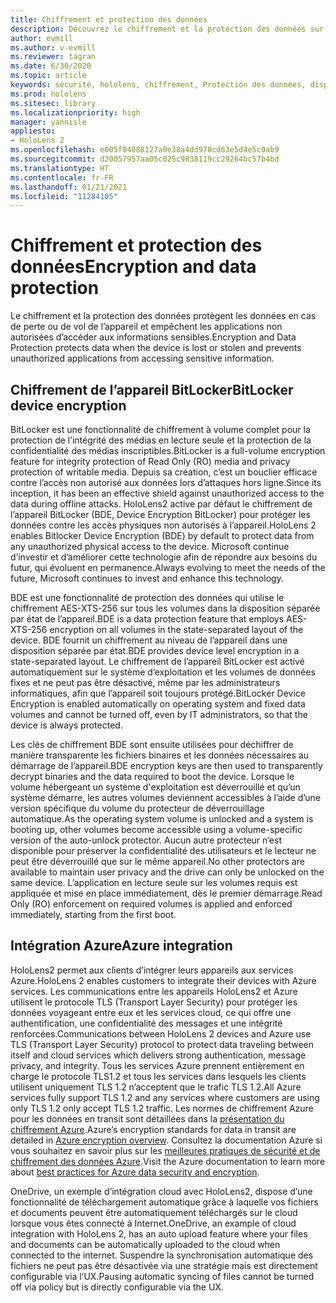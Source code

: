 ```yaml
---
title: Chiffrement et protection des données
description: Découvrez le chiffrement et la protection des données sur les appareils HoloLens 2, y compris l’intégration de BitLocker et Azure.
author: evmill
ms.author: v-evmill
ms.reviewer: tagran
ms.date: 6/30/2020
ms.topic: article
keywords: sécurité, hololens, chiffrement, Protection des données, dispositif BitLocker, BitLocker, bitlocker, chiffrement bitlocker, intégration azur,
ms.prod: hololens
ms.sitesec: library
ms.localizationpriority: high
manager: yannisle
appliesto:
- HoloLens 2
ms.openlocfilehash: e005f04088127a0e38a4dd978cd63e5d4e5c0ab9
ms.sourcegitcommit: d20057957aa05c025c9838119cc29264bc57b4bd
ms.translationtype: HT
ms.contentlocale: fr-FR
ms.lasthandoff: 01/21/2021
ms.locfileid: "11284105"
---
```

# <span data-ttu-id="8f085-104">Chiffrement et protection des données</span><span class="sxs-lookup"><span data-stu-id="8f085-104">Encryption and data protection</span></span>

<span data-ttu-id="8f085-105">Le chiffrement et la protection des données protègent les données en cas de perte ou de vol de l’appareil et empêchent les applications non autorisées d’accéder aux informations sensibles.</span><span class="sxs-lookup"><span data-stu-id="8f085-105">Encryption and Data Protection protects data when the device is lost or stolen and prevents unauthorized applications from accessing sensitive information.</span></span>

## <span data-ttu-id="8f085-106">Chiffrement de l’appareil BitLocker</span><span class="sxs-lookup"><span data-stu-id="8f085-106">BitLocker device encryption</span></span>

<span data-ttu-id="8f085-107">BitLocker est une fonctionnalité de chiffrement à volume complet pour la protection de l’intégrité des médias en lecture seule et la protection de la confidentialité des médias inscriptibles.</span><span class="sxs-lookup"><span data-stu-id="8f085-107">BitLocker is a full-volume encryption feature for integrity protection of Read Only (RO) media and privacy protection of writable media.</span></span>  <span data-ttu-id="8f085-108">Depuis sa création, c’est un bouclier efficace contre l’accès non autorisé aux données lors d’attaques hors ligne.</span><span class="sxs-lookup"><span data-stu-id="8f085-108">Since its inception, it has been an effective shield against unauthorized access to the data during offline attacks.</span></span> <span data-ttu-id="8f085-109">HoloLens2 active par défaut le chiffrement de l’appareil BitLocker (BDE, Device Encryption BitLocker) pour protéger les données contre les accès physiques non autorisés à l’appareil.</span><span class="sxs-lookup"><span data-stu-id="8f085-109">HoloLens 2 enables Bitlocker Device Encryption (BDE) by default to protect data from any unauthorized physical access to the device.</span></span> <span data-ttu-id="8f085-110">Microsoft continue d’investir et d’améliorer cette technologie afin de répondre aux besoins du futur, qui évoluent en permanence.</span><span class="sxs-lookup"><span data-stu-id="8f085-110">Always evolving to meet the needs of the future, Microsoft continues to invest and enhance this technology.</span></span>

<span data-ttu-id="8f085-111">BDE est une fonctionnalité de protection des données qui utilise le chiffrement AES-XTS-256 sur tous les volumes dans la disposition séparée par état de l’appareil.</span><span class="sxs-lookup"><span data-stu-id="8f085-111">BDE is a data protection feature that employs AES-XTS-256 encryption on all volumes in the state-separated layout of the device.</span></span> <span data-ttu-id="8f085-112">BDE fournit un chiffrement au niveau de l’appareil dans une disposition séparée par état.</span><span class="sxs-lookup"><span data-stu-id="8f085-112">BDE provides device level encryption in a state-separated layout.</span></span> <span data-ttu-id="8f085-113">Le chiffrement de l’appareil BitLocker est activé automatiquement sur le système d’exploitation et les volumes de données fixes et ne peut pas être désactivé, même par les administrateurs informatiques, afin que l’appareil soit toujours protégé.</span><span class="sxs-lookup"><span data-stu-id="8f085-113">BitLocker Device Encryption is enabled automatically on operating system and fixed data volumes and cannot be turned off, even by IT administrators, so that the device is always protected.</span></span>

<span data-ttu-id="8f085-114">Les clés de chiffrement BDE sont ensuite utilisées pour déchiffrer de manière transparente les fichiers binaires et les données nécessaires au démarrage de l’appareil.</span><span class="sxs-lookup"><span data-stu-id="8f085-114">BDE encryption keys are then used to transparently decrypt binaries and the data required to boot the device.</span></span> <span data-ttu-id="8f085-115">Lorsque le volume hébergeant un système d'exploitation est déverrouillé et qu’un système démarre, les autres volumes deviennent accessibles à l’aide d’une version spécifique du volume du protecteur de déverrouillage automatique.</span><span class="sxs-lookup"><span data-stu-id="8f085-115">As the operating system volume is unlocked and a system is booting up, other volumes become accessible using a volume-specific version of the auto-unlock protector.</span></span> <span data-ttu-id="8f085-116">Aucun autre protecteur n’est disponible pour préserver la confidentialité des utilisateurs et le lecteur ne peut être déverrouillé que sur le même appareil.</span><span class="sxs-lookup"><span data-stu-id="8f085-116">No other protectors are available to maintain user privacy and the drive can only be unlocked on the same device.</span></span> <span data-ttu-id="8f085-117">L’application en lecture seule sur les volumes requis est appliquée et mise en place immédiatement, dès le premier démarrage.</span><span class="sxs-lookup"><span data-stu-id="8f085-117">Read Only (RO) enforcement on required volumes is applied and enforced immediately, starting from the first boot.</span></span>

## <span data-ttu-id="8f085-118">Intégration Azure</span><span class="sxs-lookup"><span data-stu-id="8f085-118">Azure integration</span></span> 

<span data-ttu-id="8f085-119">HoloLens2 permet aux clients d’intégrer leurs appareils aux services Azure.</span><span class="sxs-lookup"><span data-stu-id="8f085-119">HoloLens 2 enables customers to integrate their devices with Azure services.</span></span> <span data-ttu-id="8f085-120">Les communications entre les appareils HoloLens2 et Azure utilisent le protocole TLS (Transport Layer Security) pour protéger les données voyageant entre eux et les services cloud, ce qui offre une authentification, une confidentialité des messages et une intégrité renforcées.</span><span class="sxs-lookup"><span data-stu-id="8f085-120">Communications between HoloLens 2 devices and Azure use TLS (Transport Layer Security) protocol to protect data traveling between itself and cloud services which delivers strong authentication, message privacy, and integrity.</span></span> <span data-ttu-id="8f085-121">Tous les services Azure prennent entièrement en charge le protocole TLS1.2 et tous les services dans lesquels les clients utilisent uniquement TLS 1.2 n’acceptent que le trafic TLS 1.2.</span><span class="sxs-lookup"><span data-stu-id="8f085-121">All Azure services fully support TLS 1.2 and any services where customers are using only TLS 1.2 only accept TLS 1.2 traffic.</span></span> <span data-ttu-id="8f085-122">Les normes de chiffrement Azure pour les données en transit sont détaillées dans la [présentation du chiffrement Azure](https://docs.microsoft.com/azure/security/fundamentals/encryption-overview).</span><span class="sxs-lookup"><span data-stu-id="8f085-122">Azure’s encryption standards for data in transit are detailed in [Azure encryption overview](https://docs.microsoft.com/azure/security/fundamentals/encryption-overview).</span></span> <span data-ttu-id="8f085-123">Consultez la documentation Azure si vous souhaitez en savoir plus sur les [meilleures pratiques de sécurité et de chiffrement des données Azure](https://docs.microsoft.com/azure/security/fundamentals/data-encryption-best-practices).</span><span class="sxs-lookup"><span data-stu-id="8f085-123">Visit the Azure documentation to learn more about [best practices for Azure data security and encryption](https://docs.microsoft.com/azure/security/fundamentals/data-encryption-best-practices).</span></span> 

<span data-ttu-id="8f085-124">OneDrive, un exemple d’intégration cloud avec HoloLens2, dispose d’une fonctionnalité de téléchargement automatique grâce à laquelle vos fichiers et documents peuvent être automatiquement téléchargés sur le cloud lorsque vous êtes connecté à Internet.</span><span class="sxs-lookup"><span data-stu-id="8f085-124">OneDrive, an example of cloud integration with HoloLens 2, has an auto upload feature where your files and documents can be automatically uploaded to the cloud when connected to the internet.</span></span> <span data-ttu-id="8f085-125">Suspendre la synchronisation automatique des fichiers ne peut pas être désactivée via une stratégie mais est directement configurable via l’UX.</span><span class="sxs-lookup"><span data-stu-id="8f085-125">Pausing automatic syncing of files cannot be turned off via policy but is directly configurable via the UX.</span></span> 
